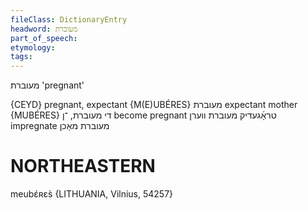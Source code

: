 ```yaml
---
fileClass: DictionaryEntry
headword: מעוברת
part_of_speech: 
etymology: 
tags: 
---
```

מעוברת
'pregnant'

{CEYD}
pregnant, expectant {M(E)UBÉRES} מעוברת
expectant mother {MUBÉRES} די מעוברת, ־ן
become pregnant טראָ֜געדיק מעוברת װערן
impregnate מעוברת מאַכן

NORTHEASTERN
==============

meubɛ́ʀɛs̀ {LITHUANIA, Vilnius, 54257}
